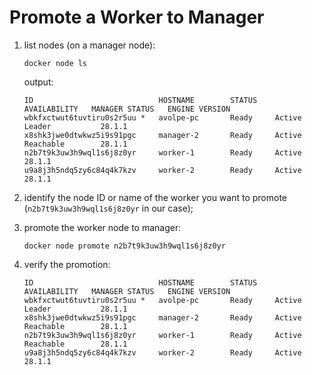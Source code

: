# Promote a Worker to Manager

1. list nodes (on a manager node):

    ```commandline
    docker node ls
    ```

    output:
    
    ```commandline
    ID                            HOSTNAME        STATUS    AVAILABILITY   MANAGER STATUS   ENGINE VERSION
    wbkfxctwut6tuvtiru0s2r5uu *   avolpe-pc       Ready     Active         Leader           28.1.1
    x8shk3jwe0dtwkwz5i9s91pgc     manager-2       Ready     Active         Reachable        28.1.1
    n2b7t9k3uw3h9wql1s6j8z0yr     worker-1        Ready     Active                          28.1.1
    u9a8j3h5ndq5zy6c84q4k7kzv     worker-2        Ready     Active                          28.1.1
    ```

2. identify the node ID or name of the worker you want to promote (`n2b7t9k3uw3h9wql1s6j8z0yr` in our case);
3. promote the worker node to manager:

    ```commandline
    docker node promote n2b7t9k3uw3h9wql1s6j8z0yr
    ```

4. verify the promotion:

    ```commandline
    ID                            HOSTNAME        STATUS    AVAILABILITY   MANAGER STATUS   ENGINE VERSION
    wbkfxctwut6tuvtiru0s2r5uu *   avolpe-pc       Ready     Active         Leader           28.1.1
    x8shk3jwe0dtwkwz5i9s91pgc     manager-2       Ready     Active         Reachable        28.1.1
    n2b7t9k3uw3h9wql1s6j8z0yr     worker-1        Ready     Active         Reachable        28.1.1
    u9a8j3h5ndq5zy6c84q4k7kzv     worker-2        Ready     Active                          28.1.1
    ```
